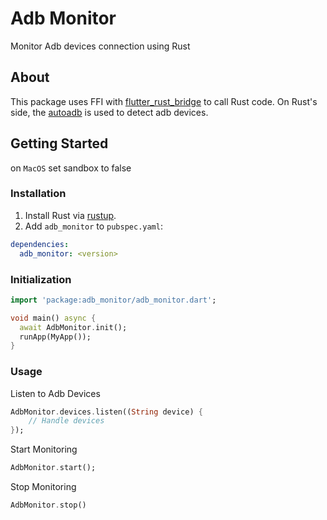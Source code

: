 # Adb Monitor

Monitor Adb devices connection using Rust

## About

This package uses FFI with [flutter_rust_bridge](https://pub.dev/packages/flutter_rust_bridge) to call Rust code.
On Rust's side, the [autoadb](https://github.com/rom1v/autoadb) is used to detect adb devices.

## Getting Started

on `MacOS` set sandbox to false

### Installation

1. Install Rust via [rustup](https://rustup.rs/).
2. Add `adb_monitor` to `pubspec.yaml`:

```yaml
dependencies:
  adb_monitor: <version>
```

### Initialization

```dart
import 'package:adb_monitor/adb_monitor.dart';

void main() async {
  await AdbMonitor.init();
  runApp(MyApp());
}
```

### Usage

Listen to Adb Devices

```dart
AdbMonitor.devices.listen((String device) {
    // Handle devices
});
```

Start Monitoring

```dart
AdbMonitor.start();
```

Stop Monitoring

```dart
AdbMonitor.stop()
```
